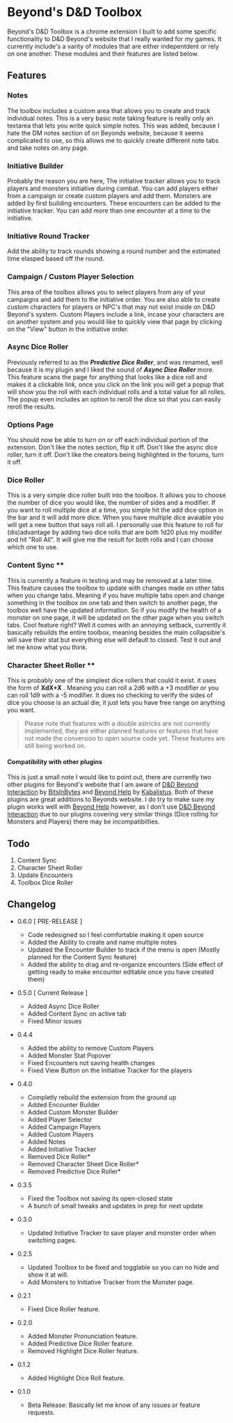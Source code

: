 # Beyond's D&D Toolbox

Beyond's D&D Toolbox is a chrome extension I built to add some specific functionality to D&D Beyond's website that I really wanted for my games. It currently include's a varity of modules that are either indepentdent or rely on one another. These modules and their features are listed below.


## Features

### Notes
The toolbox includes a custom area that allows you to create and track individual notes. This is a very basic note taking feature is really only an textarea that lets you write quick simple notes. This was added, because I hate the DM notes section of on Beyonds website, because it seems complicated to use, so this allows me to quickly create different note tabs and take notes on any page.

### Initiative Builder
Probably the reason you are here, The initiative tracker allows you to track players and monsters initiative during combat. You can add players either from a campaign or create custom players and add them. Monsters are added by first building encounters. These encounters can be added to the initiative tracker. You can add more than one encounter at a time to the initiative.

### Initiative Round Tracker
Add the ability to track rounds showing a round number and the estimated time elasped based off the round.

### Campaign / Custom Player Selection
This area of the toolbox allows you to select players from any of your campaigns and add them to the initiative order. You are also able to create custom characters for players or NPC's that may not exist inside on D&D Beyond's system. Custom Players include a link, incase your characters are on another system and you would like to quickly view that page by clicking on the "View" button in the initiative order.

### Async Dice Roller
Previously referred to as the ***Predictive Dice Roller***, and was renamed, well because it is my plugin and I liked the sound of ***Async Dice Roller*** more. This feature scans the page for anything that looks like a dice roll and makes it a clickable link, once you click on the link you will get a popup that will show you the roll with each individual rolls and a total value for all rolles. The popup even includes an option to reroll the dice so that you can easily reroll the results.

### Options Page
You should now be able to turn on or off each individual portion of the extension. Don't like the notes section, flip it off. Don't like the async dice roller, turn it off. Don't like the creators being highlighted in the forums, turn it off.

### Dice Roller
This is a very simple dice roller built into the toolbox. It allows you to choose the number of dice you would like, the number of sides and a modifier. If you want to roll multiple dice at a time, you simple hit the add dice option in the bar and it will add more dice. When you have multiple dice avaiable you will get a new button that says roll all. I personally use this feature to roll for (dis)advantage by adding two dice rolls that are both 1d20 plus my modifer and hit "Roll All". It will give me the result for both rolls and I can choose which one to use.

### Content Sync **
This is currently a feature in testing and may be removed at a later time. This feature causes the toolbox to update with changes made on other tabs when you change tabs. Meaning if you have multiple tabs open and change something in the toolbox on one tab and then switch to another page, the toolbox well have the updated information. So if you modify the health of a monster on one page, it will be updated on the other page when you switch tabs. Cool feature right? Well it comes with an annoying setback, currently it basically rebuilds the entire toolbox, meaning besides the main collapsible's will save their stat but everything else will default to closed. Test it out and let me know what you think.

### Character Sheet Roller **
This is probably one of the simplest dice rollers that could it exist. it uses the form of **XdX+X** . Meaning you can roll a 2d6 with a +3 modifier or you can roll 1d9 with a -5 modifier. It does no checking to verify the sides of dice you choose is an actual die, it just lets you have free range on anything you want.


> Please note that features with a double astricks are not currently implemented, they are either planned features or features that have not made the conversion to open source code yet. These features are still being worked on.

#### Compatibility with other plugins
This is just a small note I would like to point out, there are currently two other plugins for Beyond's website that I am aware of [D&D Beyond Interaction](https://chrome.google.com/webstore/detail/dd-beyond-interaction/bjldjglkgldigknoeebkiflgmcckikpf?hl=en) by [BitsInBytes](https://www.dndbeyond.com/forums/d-d-beyond-general/general-discussion/7320-d-d-beyond-interaction-chrome-extension) and [Beyond Help](https://chrome.google.com/webstore/detail/beyond-help/aojmegjchfjmkgmihimpplblfalnpdop?hl=en) by [Kabalistus](https://www.dndbeyond.com/forums/d-d-beyond-general/general-discussion/8477-beyond-help-chrome-extension). Both of these plugins are great additions to Beyonds website. I do try to make sure my plugin works well with [Beyond Help](https://chrome.google.com/webstore/detail/beyond-help/aojmegjchfjmkgmihimpplblfalnpdop?hl=en) however, as I don't use [D&D Beyond Interaction](https://chrome.google.com/webstore/detail/dd-beyond-interaction/bjldjglkgldigknoeebkiflgmcckikpf?hl=en) due to our plugins covering very similar things (Dice rolling for Monsters and Players) there may be incompatibilties.

## Todo

 1. Content Sync
 2. Character Sheet Roller
 3. Update Encounters
 4. Toolbox Dice Roller

## Changelog

 - 0.6.0 [ PRE-RELEASE ]
	 - Code redesigned so I feel comfortable making it open source
	 - Added the Ability to create and name multiple notes
	 - Updated the Encounter Builder to track if the menu is open (Mostly planned for the Content Sync feature)
	 - Added the ability to drag and re-organize encounters (Side effect of getting ready to make encounter editable once you have created them)

 - 0.5.0 [ Current Release ]
	 - Added Async Dice Roller
	 - Added Content Sync on active tab
	 - Fixed Minor issues

 - 0.4.4
	 - Added the ability to remove Custom Players
	 - Added Monster Stat Popover
	 - Fixed Encounters not saving health changes
	 - Fixed View Button on the Initiative Tracker for the players

 - 0.4.0
	 - Completly rebuild the extension from the ground up
	 - Added Encounter Builder
	 - Added Custom Monster Builder
	 - Added Player Selector
	 - Added Campaign Players
	 - Added Custom Players
	 - Added Notes
	 - Added Initiative Tracker
	 - Removed Dice Roller*
	 - Removed Character Sheet Dice Roller*
	 - Removed Predictive Dice Roller*

 - 0.3.5
	 - Fixed the Toolbox not saving its open-closed state
	 - A bunch of small tweaks and updates in prep for next update

 - 0.3.0
	 - Updated Initiative Tracker to save player and monster order when switching pages.

 - 0.2.5
	 - Updated Toolbox to be fixed and togglable so you can no hide and show it at will.
	 - Add Monsters to Initiative Tracker from the Monster page.

 - 0.2.1
	 - Fixed Dice Roller feature.

 - 0.2.0
	 - Added Monster Pronunciation feature.
	 - Added Predictive Dice Roller feature.
	 - Removed Highlight Dice Roller feature.

 - 0.1.2
	 - Added Highlight Dice Roll feature.

 - 0.1.0
   - Beta Release: Basically let me know of any issues or feature requests.
